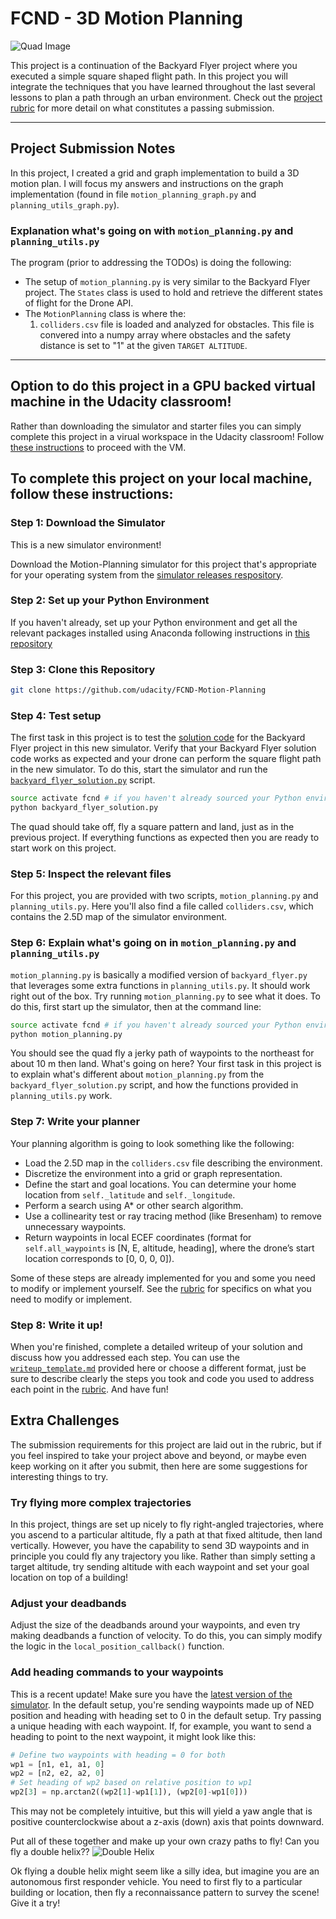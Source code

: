 # FCND - 3D Motion Planning
![Quad Image](./misc/enroute.png)



This project is a continuation of the Backyard Flyer project where you executed a simple square shaped flight path. In this project you will integrate the techniques that you have learned throughout the last several lessons to plan a path through an urban environment. Check out the [project rubric](https://review.udacity.com/#!/rubrics/1534/view) for more detail on what constitutes a passing submission.

---
## Project Submission Notes
In this project, I created a grid and graph implementation to build a 3D motion plan.  I will focus my answers and instructions on the graph implementation (found in file `motion_planning_graph.py` and `planning_utils_graph.py`).  

### Explanation what's going on with `motion_planning.py` and `planning_utils.py`
The program (prior to addressing the TODOs) is doing the following:
* The setup of `motion_planning.py` is very similar to the Backyard Flyer project.  The `States` class is used to hold and retrieve the different states of flight for the Drone API.
* The `MotionPlanning` class is where the:
  1) `colliders.csv` file is loaded and analyzed for obstacles.  This file is convered into a numpy array where obstacles and the safety distance is set to "1" at the given `TARGET ALTITUDE`.  

---

## Option to do this project in a GPU backed virtual machine in the Udacity classroom!
Rather than downloading the simulator and starter files you can simply complete this project in a virual workspace in the Udacity classroom! Follow [these instructions](https://classroom.udacity.com/nanodegrees/nd787/parts/5aa0a956-4418-4a41-846f-cb7ea63349b3/modules/0c12632a-b59a-41c1-9694-2b3508f47ce7/lessons/5f628104-5857-4a3f-93f0-d8a53fe6a8fd/concepts/ab09b378-f85f-49f4-8845-d59025dd8a8e?contentVersion=1.0.0&contentLocale=en-us) to proceed with the VM. 

## To complete this project on your local machine, follow these instructions:
### Step 1: Download the Simulator
This is a new simulator environment!  

Download the Motion-Planning simulator for this project that's appropriate for your operating system from the [simulator releases respository](https://github.com/udacity/FCND-Simulator-Releases/releases).

### Step 2: Set up your Python Environment
If you haven't already, set up your Python environment and get all the relevant packages installed using Anaconda following instructions in [this repository](https://github.com/udacity/FCND-Term1-Starter-Kit)

### Step 3: Clone this Repository
```sh
git clone https://github.com/udacity/FCND-Motion-Planning
```
### Step 4: Test setup
The first task in this project is to test the [solution code](https://github.com/udacity/FCND-Motion-Planning/blob/master/backyard_flyer_solution.py) for the Backyard Flyer project in this new simulator. Verify that your Backyard Flyer solution code works as expected and your drone can perform the square flight path in the new simulator. To do this, start the simulator and run the [`backyard_flyer_solution.py`](https://github.com/udacity/FCND-Motion-Planning/blob/master/backyard_flyer_solution.py) script.

```sh
source activate fcnd # if you haven't already sourced your Python environment, do so now.
python backyard_flyer_solution.py
```
The quad should take off, fly a square pattern and land, just as in the previous project. If everything functions as expected then you are ready to start work on this project. 

### Step 5: Inspect the relevant files
For this project, you are provided with two scripts, `motion_planning.py` and `planning_utils.py`. Here you'll also find a file called `colliders.csv`, which contains the 2.5D map of the simulator environment. 

### Step 6: Explain what's going on in  `motion_planning.py` and `planning_utils.py`

`motion_planning.py` is basically a modified version of `backyard_flyer.py` that leverages some extra functions in `planning_utils.py`. It should work right out of the box.  Try running `motion_planning.py` to see what it does. To do this, first start up the simulator, then at the command line:
 
```sh
source activate fcnd # if you haven't already sourced your Python environment, do so now.
python motion_planning.py
```

You should see the quad fly a jerky path of waypoints to the northeast for about 10 m then land.  What's going on here? Your first task in this project is to explain what's different about `motion_planning.py` from the `backyard_flyer_solution.py` script, and how the functions provided in `planning_utils.py` work. 

### Step 7: Write your planner

Your planning algorithm is going to look something like the following:

- Load the 2.5D map in the `colliders.csv` file describing the environment.
- Discretize the environment into a grid or graph representation.
- Define the start and goal locations. You can determine your home location from `self._latitude` and `self._longitude`. 
- Perform a search using A* or other search algorithm. 
- Use a collinearity test or ray tracing method (like Bresenham) to remove unnecessary waypoints.
- Return waypoints in local ECEF coordinates (format for `self.all_waypoints` is [N, E, altitude, heading], where the drone’s start location corresponds to [0, 0, 0, 0]). 

Some of these steps are already implemented for you and some you need to modify or implement yourself.  See the [rubric](https://review.udacity.com/#!/rubrics/1534/view) for specifics on what you need to modify or implement.

### Step 8: Write it up!
When you're finished, complete a detailed writeup of your solution and discuss how you addressed each step. You can use the [`writeup_template.md`](./writeup_template.md) provided here or choose a different format, just be sure to describe clearly the steps you took and code you used to address each point in the [rubric](https://review.udacity.com/#!/rubrics/1534/view). And have fun!

## Extra Challenges
The submission requirements for this project are laid out in the rubric, but if you feel inspired to take your project above and beyond, or maybe even keep working on it after you submit, then here are some suggestions for interesting things to try.

### Try flying more complex trajectories
In this project, things are set up nicely to fly right-angled trajectories, where you ascend to a particular altitude, fly a path at that fixed altitude, then land vertically. However, you have the capability to send 3D waypoints and in principle you could fly any trajectory you like. Rather than simply setting a target altitude, try sending altitude with each waypoint and set your goal location on top of a building!

### Adjust your deadbands
Adjust the size of the deadbands around your waypoints, and even try making deadbands a function of velocity. To do this, you can simply modify the logic in the `local_position_callback()` function.

### Add heading commands to your waypoints
This is a recent update! Make sure you have the [latest version of the simulator](https://github.com/udacity/FCND-Simulator-Releases/releases). In the default setup, you're sending waypoints made up of NED position and heading with heading set to 0 in the default setup. Try passing a unique heading with each waypoint. If, for example, you want to send a heading to point to the next waypoint, it might look like this:

```python
# Define two waypoints with heading = 0 for both
wp1 = [n1, e1, a1, 0]
wp2 = [n2, e2, a2, 0]
# Set heading of wp2 based on relative position to wp1
wp2[3] = np.arctan2((wp2[1]-wp1[1]), (wp2[0]-wp1[0]))
```

This may not be completely intuitive, but this will yield a yaw angle that is positive counterclockwise about a z-axis (down) axis that points downward.

Put all of these together and make up your own crazy paths to fly! Can you fly a double helix?? 
![Double Helix](./misc/double_helix.gif)

Ok flying a double helix might seem like a silly idea, but imagine you are an autonomous first responder vehicle. You need to first fly to a particular building or location, then fly a reconnaissance pattern to survey the scene! Give it a try!
